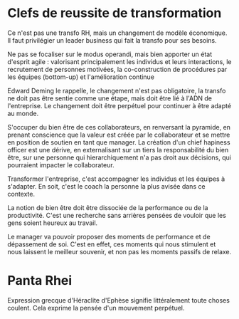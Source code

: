 # Clefs de reussite de transformation #

Ce n'est pas une transfo RH, mais un changement de modèle économique.
Il faut privilégier un leader business qui fait la transfo pour ses besoins.

Ne pas se focaliser sur le modus operandi, mais bien apporter un état d'esprit agile :
valorisant principalement les individus et leurs interactions, le recrutement de personnes motivées, la co-construction de procédures par les équipes (bottom-up) et l'amélioration continue

Edward Deming le rappelle, le changement n'est pas obligatoire, la transfo ne doit pas être sentie comme une étape, mais doit être lié à l'ADN de l'entreprise. Le changement doit être perpétuel pour continuer à être adapté au monde.

S'occuper du bien être de ces collaborateurs, en renversant la pyramide, en prenant conscience que la valeur est créée par le collaborateur et se mettre en position de soutien en tant que manager.
La création d'un chief hapiness officer est une dérive, en externalisant sur un tiers la responsabilité du bien être, sur une personne qui hierarchiquement n'a pas droit aux décisions, qui pourraient impacter le collaborateur.

Transformer l'entreprise, c'est accompagner les individus et les équipes à s'adapter. En soit, c'est le coach la personne la plus avisée dans ce contexte.

La notion de bien être doit être dissociée de la performance ou de la productivité. C'est une recherche sans arrières pensées de vouloir que les gens soient heureux au travail.

Le manager va pouvoir proposer des moments de performance et de dépassement de soi. C'est en effet, ces moments qui nous stimulent et nous laissent le meilleur souvenir, et non pas les moments passifs de relaxe.



# Panta Rhei #

Expression grecque d'Héraclite d'Ephèse signifie littéralement toute choses coulent.
Cela exprime la pensée d'un mouvement perpétuel.